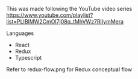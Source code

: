 This was made following the YouTube video series
https://www.youtube.com/playlist?list=PLIBlMW2CmOI7j08q_tMhVWz7RlIymMera

Languages

- React
- Redux
- Typescript

Refer to redux-flow.png for Redux conceptual flow
